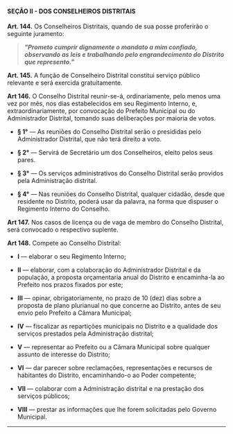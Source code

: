 #### SEÇÃO II - DOS CONSELHEIROS DISTRITAIS


**Art. 144.** Os Conselheiros Distritais, quando de sua posse proferirão o seguinte juramento:

> ***"Prometo cumprir dignamente o mandato a mim confiado, observando as leis e trabalhando pelo engrandecimento do Distrito que represento."***

**Art. 145.** A função de Conselheiro Distrital constitui serviço público relevante e será exercida gratuitamente.

**Art 146.** O Conselho Distrital reunir-se-á, ordinariamente, pelo menos uma vez por mês, nos dias estabelecidos em seu Regimento Interno, e, extraordinariamente, por convocação do Prefeito Municipal ou do Administrador Distrital, tomando suas deliberações por maioria de votos.

- **§ 1°** — As reuniões do Conselho Distrital serão o presididas pelo Administrador Distrital, que não terá direito a voto.

- **§ 2°** —  Servirá de Secretário um dos Conselheiros, eleito pelos seus pares.

- **§ 3°** —  Os serviços administrativos do Conselho Distrital serão providos pela Administração distrital.

- **§ 4°** — Nas reuniões do Conselho Distrital, qualquer cidadão, desde que residente no Distrito, poderá usar da palavra, na forma que dispuser o Regimento Interno do Conselho.

**Art 147.** Nos casos de licença ou de vaga de membro do Conselho Distrital, será convocado o respectivo suplente.

**Art 148.** Compete ao Conselho Distrital:

- **I** — elaborar o seu Regimento Interno;

- **II** — elaborar, com a colaboração do Administrador Distrital e da população, a proposta orçamentaria anual do Distrito e encaminha-la ao Prefeito nos prazos fixados por este;

- **III** — opinar, obrigatoriamente, no prazo de 10 (dez) dias sobre a proposta de plano plurianual no que concerne ao Distrito, antes de seu envio pelo Prefeito a Câmara Municipal;

- **IV** — fiscalizar as repartições municipais no Distrito e a qualidade dos serviços prestados pela Administração distrital;

- **V** — representar ao Prefeito ou a Câmara Municipal sobre qualquer assunto de interesse do Distrito;

- **VI** — dar parecer sobre reclamações, representações e recursos de habitantes do Distrito, encaminhando-o ao Poder competente; 

- **VII** — colaborar com a Administração distrital e na prestação dos serviços públicos;

- **VIII** — prestar as informações que lhe forem solicitadas pelo Governo Municipal.

---